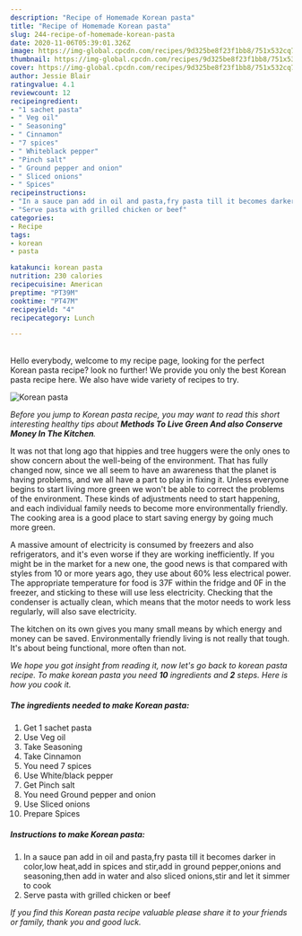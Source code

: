 ```yaml
---
description: "Recipe of Homemade Korean pasta"
title: "Recipe of Homemade Korean pasta"
slug: 244-recipe-of-homemade-korean-pasta
date: 2020-11-06T05:39:01.326Z
image: https://img-global.cpcdn.com/recipes/9d325be8f23f1bb8/751x532cq70/korean-pasta-recipe-main-photo.jpg
thumbnail: https://img-global.cpcdn.com/recipes/9d325be8f23f1bb8/751x532cq70/korean-pasta-recipe-main-photo.jpg
cover: https://img-global.cpcdn.com/recipes/9d325be8f23f1bb8/751x532cq70/korean-pasta-recipe-main-photo.jpg
author: Jessie Blair
ratingvalue: 4.1
reviewcount: 12
recipeingredient:
- "1 sachet pasta"
- " Veg oil"
- " Seasoning"
- " Cinnamon"
- "7 spices"
- " Whiteblack pepper"
- "Pinch salt"
- " Ground pepper and onion"
- " Sliced onions"
- " Spices"
recipeinstructions:
- "In a sauce pan add in oil and pasta,fry pasta till it becomes darker in color,low heat,add in spices and stir,add in ground pepper,onions and seasoning,then add in water and also sliced onions,stir and let it simmer to cook"
- "Serve pasta with grilled chicken or beef"
categories:
- Recipe
tags:
- korean
- pasta

katakunci: korean pasta 
nutrition: 230 calories
recipecuisine: American
preptime: "PT39M"
cooktime: "PT47M"
recipeyield: "4"
recipecategory: Lunch

---
```

<br>
Hello everybody, welcome to my recipe page, looking for the perfect Korean pasta recipe? look no further! We provide you only the best Korean pasta recipe here. We also have wide variety of recipes to try.
<br>


![Korean pasta](https://img-global.cpcdn.com/recipes/9d325be8f23f1bb8/751x532cq70/korean-pasta-recipe-main-photo.jpg)

<i>Before you jump to Korean pasta recipe, you may want to read this short interesting healthy tips about 
<strong>Methods To Live Green And also Conserve Money In The Kitchen</strong>.</i>
</br>

It was not that long ago that hippies and tree huggers were the only ones to show concern about the well-being of the environment. That has fully changed now, since we all seem to have an awareness that the planet is having problems, and we all have a part to play in fixing it. Unless everyone begins to start living more green we won't be able to correct the problems of the environment. These kinds of adjustments need to start happening, and each individual family needs to become more environmentally friendly. The cooking area is a good place to start saving energy by going much more green.

A massive amount of electricity is consumed by freezers and also refrigerators, and it's even worse if they are working inefficiently. If you might be in the market for a new one, the good news is that compared with styles from 10 or more years ago, they use about 60% less electrical power. The appropriate temperature for food is 37F within the fridge and 0F in the freezer, and sticking to these will use less electricity. Checking that the condenser is actually clean, which means that the motor needs to work less regularly, will also save electricity.

The kitchen on its own gives you many small means by which energy and money can be saved. Environmentally friendly living is not really that tough. It's about being functional, more often than not.


<i>We hope you got insight from reading it, now let's go back to korean pasta recipe. To make korean pasta you need <strong>10</strong> ingredients and <strong>2</strong> steps. Here is how you cook it.
</i>

##### The ingredients needed to make Korean pasta:

1. Get 1 sachet pasta
1. Use  Veg oil
1. Take  Seasoning
1. Take  Cinnamon
1. You need 7 spices
1. Use  White/black pepper
1. Get Pinch salt
1. You need  Ground pepper and onion
1. Use  Sliced onions
1. Prepare  Spices


##### Instructions to make Korean pasta:

1. In a sauce pan add in oil and pasta,fry pasta till it becomes darker in color,low heat,add in spices and stir,add in ground pepper,onions and seasoning,then add in water and also sliced onions,stir and let it simmer to cook
1. Serve pasta with grilled chicken or beef


<i>If you find this Korean pasta recipe valuable please share it to your friends or family, thank you and good luck.</i>
